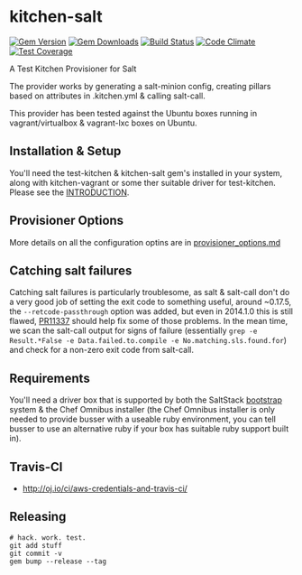 # kitchen-salt
[![Gem Version](https://badge.fury.io/rb/kitchen-salt.svg)](http://badge.fury.io/rb/kitchen-salt)
[![Gem Downloads](http://ruby-gem-downloads-badge.herokuapp.com/kitchen-salt?type=total&color=brightgreen)](https://rubygems.org/gems/kitchen-salt)
[![Build Status](https://travis-ci.org/simonmcc/kitchen-salt.png)](https://travis-ci.org/simonmcc/kitchen-salt)
[![Code Climate](https://codeclimate.com/github/simonmcc/kitchen-salt/badges/gpa.svg)](https://codeclimate.com/github/simonmcc/kitchen-salt)
[![Test Coverage](https://codeclimate.com/github/simonmcc/kitchen-salt/badges/coverage.svg)](https://codeclimate.com/github/simonmcc/kitchen-salt/coverage)

A Test Kitchen Provisioner for Salt

The provider works by generating a salt-minion config, creating pillars based on attributes in .kitchen.yml & calling salt-call.

This provider has been tested against the Ubuntu boxes running in vagrant/virtualbox & vagrant-lxc boxes on Ubuntu.

## Installation & Setup
You'll need the test-kitchen & kitchen-salt gem's installed in your system, along with kitchen-vagrant or some ther suitable driver for test-kitchen.  Please see the [INTRODUCTION](https://github.com/simonmcc/kitchen-salt/blob/master/INTRODUCTION.md).

## Provisioner Options 
More details on all the configuration optins are in [provisioner_options.md](https://github.com/simonmcc/kitchen-salt/blob/master/provisioner_options.md)

## Catching salt failures
Catching salt failures is particularly troublesome, as salt & salt-call don't do a very good job of setting the exit
code to something useful, around ~0.17.5, the `--retcode-passthrough` option was added, but even in 2014.1.0 this is
still flawed, [PR11337](https://github.com/saltstack/salt/pull/11337) should help fix some of those problems.  In the
mean time, we scan the salt-call output for signs of failure (essentially `grep -e Result.*False -e Data.failed.to.compile -e
No.matching.sls.found.for`) and check for a
non-zero exit code from salt-call.


## Requirements
You'll need a driver box that is supported by both the SaltStack [bootstrap](https://github.com/saltstack/salt-bootstrap) system & the Chef Omnibus installer (the Chef Omnibus installer is only needed to provide busser with a useable ruby environment, you can tell busser to use an alternative ruby if your box has suitable ruby support built in).

## Travis-CI
* http://oj.io/ci/aws-credentials-and-travis-ci/


## Releasing

    # hack. work. test.
    git add stuff
    git commit -v
    gem bump --release --tag
